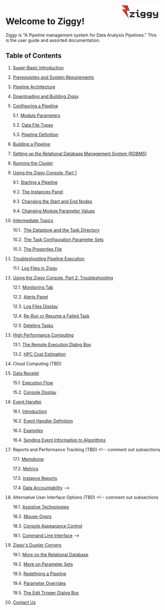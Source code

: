 <!-- -*-visual-line-*- -->

<div style="float:right">
  <a href="https://github.com/nasa/ziggy/">
    <img src="images/ziggy-small-clear.png" width="133"/>
  </a>
</div>

# Welcome to Ziggy!

Ziggy is "A Pipeline management system for Data Analysis Pipelines." This is the user guide and assorted documentation. 

## Table of Contents

1. [Super-Basic Introduction](../../README.md)

2. [Prerequisites and System Requirements](system-requirements.md)

3. [Pipeline Architecture](pipeline-architecture.md)

4. [Downloading and Building Ziggy](downloading-and-building-ziggy.md)

5. [Configuring a Pipeline](configuring-pipeline.md)

    5.1. [Module Parameters](module-parameters.md)

    5.2​. [Data File Types](data-file-types.md)

    5.3​. [Pipeline Definition](pipeline-definition.md)

6. [Building a Pipeline](building-pipeline.md)

7. [Setting up the Relational Database Management System (RDBMS)](rdbms.md)

8. [Running the Cluster](running-pipeline.md)

9. [Using the Ziggy Console, Part 1](ziggy-gui.md)

    9.1​. [Starting a Pipeline](start-pipeline.md)

    9.2​. [The Instances Panel](instances-panel.md)

    9.3.​ [Changing the Start and End Nodes](start-end-nodes.md)

    9.4.​ [Changing Module Parameter Values](change-param-values.md)

10. [Intermediate Topics](intermediate-topics.md)

    10.1. ​ [The Datastore and the Task Directory](datastore-task-dir.md)

    10.2​. [The Task Configuration Parameter Sets](task-configuration.md)

    10.3​. [The Properties File](properties.md)

11. [Troubleshooting Pipeline Execution](troubleshooting.md)

     11.1​. [Log Files in Ziggy](log-files.md)

12. [Using the Ziggy Console, Part 2: Troubleshooting](ziggy-gui-troubleshooting.md)

     12.1.​ [Monitoring Tab](monitoring.md)

     12.2.​ [Alerts Panel](alerts.md)

     12.3.​ [Log Files Display](display-logs.md)

     12.4.​ [Re-Run or Resume a Failed Task](rerun-task.md)

     12.5.​ [Deleting Tasks](delete-tasks.md)

13. [High Performance Computing](select-hpc.md)

     13.1​. [The Remote Execution Dialog Box](remote-dialog.md)

     13.2​. [HPC Cost Estimation](hpc-cost.md)

14. Cloud Computing (TBD)

15. [Data Receipt](data-receipt.md)

     15.1​. [Execution Flow](data-receipt-execution.md)

     15.2.​ [Console Display](data-receipt-display.md)

16. [Event Handler](event-handler.md)

     16.1​. [Introduction](event-handler-intro.md)

     16.2​. [Event Handler Definition](event-handler-definition.md)

     16.3​. [Examples](event-handler-examples.md)

     16.4​. [Sending Event Information to Algorithms](event-handler-labels.md)

17. Reports and Performance Tracking (TBD) <!-- comment out subsections

     17.1​. [Memdrone](memdrone.md)

     17.2​. [Metrics](metrics.md)

     17.3​. [Instance Reports](instance-reports.md)

     17.4​. [Data Accountability](data-accountability.md) -->

18. Alternative User Interface Options (TBD) <!-- comment out subsections

     18.1​. [Assistive Technologies](assistive-technologies.md)

     18.2​. [Mouse-Overs](mouse-overs.md)

     18.3​. [Console Appearance Control](appearance-control.md)

     18.1​. [Command Line Interface](console-cli.md) -->

19. [Ziggy's Dustier Corners](dusty-corners.md)

     19.1​. [More on the Relational Database](more-rdbms.md) 

     19.2​. [More on Parameter Sets](more-parameter-sets.md)

     19.3​. [Redefining a Pipeline](redefine-pipeline.md)

     19.4​. [Parameter Overrides](parameter-overrides.md)

     19.5​. [The Edit Trigger Dialog Box](edit-trigger.md)

20. [Contact Us](contact-us.md)
